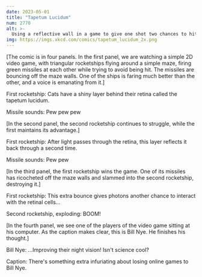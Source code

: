 ```yaml
---
date: 2023-05-01
title: "Tapetum Lucidum"
num: 2770
alt: >-
  Using a reflective wall in a game to give one shot two chances to hit is called a double-tapetum lucidum.
img: https://imgs.xkcd.com/comics/tapetum_lucidum_2x.png
---
```

[The comic is in four panels. In the first panel, we are watching a simple 2D video game, with triangular rocketships flying around a simple maze, firing green missiles at each other while trying to avoid being hit. The missiles are bouncing off the maze walls. One of the ships is faring much better than the other, and a voice is emanating from it.]

First rocketship: Cats have a shiny layer behind their retina called the tapetum lucidum.

Missile sounds: Pew pew pew

[In the second panel, the second rocketship continues to struggle, while the first maintains its advantage.]

First rocketship: After light passes through the retina, this layer reflects it back through a second time.

Missile sounds: Pew pew

[In the third panel, the first rocketship wins the game. One of its missiles has ricocheted off the maze walls and slammed into the second rocketship, destroying it.]

First rocketship: This extra bounce gives photons another chance to interact with the retinal cells...

Second rocketship, exploding: BOOM!

[In the fourth panel, we see one of the players of the video game sitting at his computer. As the caption makes clear, this is Bill Nye. He finishes his thought.]

Bill Nye: ...Improving their night vision! Isn't science cool?

Caption: There's something extra infuriating about losing online games to Bill Nye.